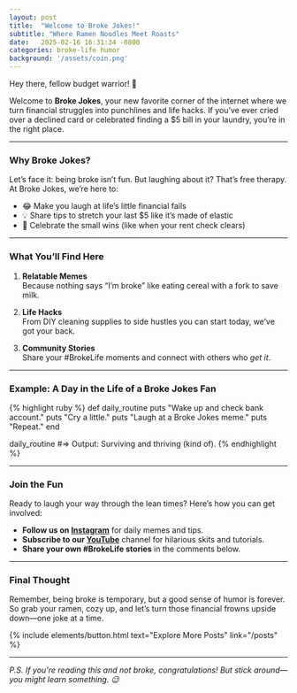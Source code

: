 ```yaml
---
layout: post
title:  "Welcome to Broke Jokes!"
subtitle: "Where Ramen Noodles Meet Roasts"
date:   2025-02-16 16:31:34 -0800
categories: broke-life humor
background: '/assets/coin.png'
---
```


Hey there, fellow budget warrior! 👋

Welcome to **Broke Jokes**, your new favorite corner of the internet where we turn financial struggles into punchlines and life hacks. If you’ve ever cried over a declined card or celebrated finding a $5 bill in your laundry, you’re in the right place.

---

### Why Broke Jokes?

Let’s face it: being broke isn’t fun. But laughing about it? That’s free therapy. At Broke Jokes, we’re here to:
- 😂 Make you laugh at life’s little financial fails
- 💡 Share tips to stretch your last $5 like it’s made of elastic
- 🎉 Celebrate the small wins (like when your rent check clears)

---

### What You’ll Find Here

1. **Relatable Memes**  
   Because nothing says “I’m broke” like eating cereal with a fork to save milk.

2. **Life Hacks**  
   From DIY cleaning supplies to side hustles you can start today, we’ve got your back.

3. **Community Stories**  
   Share your #BrokeLife moments and connect with others who *get it*.

---

### Example: A Day in the Life of a Broke Jokes Fan

{% highlight ruby %}
def daily_routine
  puts "Wake up and check bank account."
  puts "Cry a little."
  puts "Laugh at a Broke Jokes meme."
  puts "Repeat."
end

daily_routine
#=> Output: Surviving and thriving (kind of).
{% endhighlight %}

---

### Join the Fun

Ready to laugh your way through the lean times? Here’s how you can get involved:
- **Follow us on [Instagram](#)** for daily memes and tips.
- **Subscribe to our [YouTube](#)** channel for hilarious skits and tutorials.
- **Share your own #BrokeLife stories** in the comments below.

---

### Final Thought

Remember, being broke is temporary, but a good sense of humor is forever. So grab your ramen, cozy up, and let’s turn those financial frowns upside down—one joke at a time.

{% include elements/button.html text="Explore More Posts" link="/posts" %}

---

*P.S. If you’re reading this and *not* broke, congratulations! But stick around—you might learn something. 😉*